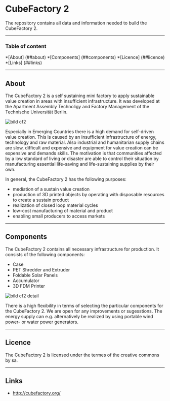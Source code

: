 # CubeFactory 2

The repository contains all data and information needed to build the CubeFactory 2.

---

### Table of content

*[About] (##about)
*[Components] (##components)
*[Licence] (##licence)
*[Links] (##links)

---

## About

The CubeFactory 2 is a self sustaining mini factory to apply sustainable value creation in areas with insufficient infrastructure. It was developed at the Apartment Assembly Technoligy and Factory Management of the Technische Universität Berlin.

![bild cf2](https://user-images.githubusercontent.com/28983580/27388247-3f9d4b84-569b-11e7-93f6-8e0f641c0413.jpg)

Especially in Emerging Countries there is a high demand for self-driven value creation. This is caused by an insufficient infrastructure of energy, technology and raw material. Also industrial and humanitarian supply chains are slow, difficult and expensive and equipment for value creation can be expensive and demands skills.
The motivation is that communities affected by a low standard of living or disaster are able to control their situation by manufacturing essential life-saving and life-sustaining supplies by their own.

In general, the CubeFactory 2 has the following purposes:
*	mediation of a sustain value creation
* production of 3D printed objects by operating with disposable resources to  create a sustain product
* realization of closed loop material cycles
* low-cost manufacturing of material and product
* enabling small producers to access markets

---

## Components

The CubeFactory 2 contains all necessary infrastructure for production. It consists of the following components:
* Case
* PET Shredder and Extruder
*	Foldable Solar Panels
* Accumulator
* 3D FDM Printer

![bild cf2 detail](https://user-images.githubusercontent.com/28983580/27388276-5469657a-569b-11e7-8936-568ee5e50a62.png)

There is a high flexibility in terms of selecting the particular components for the CubeFactory 2. We are open for any improvements or sugesstions.
The energy supply can e.g. alternatively be realized by using portable wind power- or water power generators.

---

## Licence

The CubeFactory 2 is licensed under the termes of the creative commons by sa.

---

## Links
* http://cubefactory.org/
